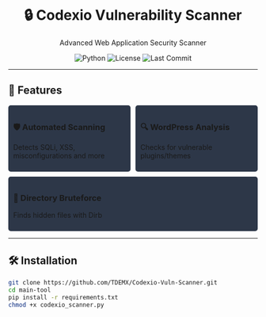<div align="center">
  <h1>🔒 Codexio Vulnerability Scanner</h1>
  <p>Advanced Web Application Security Scanner</p>
  
  <div>
    <img src="https://img.shields.io/badge/Python-3.x-blue?logo=python" alt="Python">
    <img src="https://img.shields.io/badge/License-MIT-green" alt="License">
    <img src="https://img.shields.io/github/last-commit/codexio/main-tool" alt="Last Commit">
  </div>
</div>

---

## 🚀 Features
<div style="display: flex; flex-wrap: wrap; gap: 10px;">
  <div style="background: #2d3748; padding: 10px; border-radius: 5px; flex: 1; min-width: 200px;">
    <h3>🛡️ Automated Scanning</h3>
    <p>Detects SQLi, XSS, misconfigurations and more</p>
  </div>
  <div style="background: #2d3748; padding: 10px; border-radius: 5px; flex: 1; min-width: 200px;">
    <h3>🔍 WordPress Analysis</h3>
    <p>Checks for vulnerable plugins/themes</p>
  </div>
  <div style="background: #2d3748; padding: 10px; border-radius: 5px; flex: 1; min-width: 200px;">
    <h3>📂 Directory Bruteforce</h3>
    <p>Finds hidden files with Dirb</p>
  </div>
</div>

---

## 🛠️ Installation
```bash
git clone https://github.com/TDEMX/Codexio-Vuln-Scanner.git
cd main-tool
pip install -r requirements.txt
chmod +x codexio_scanner.py
